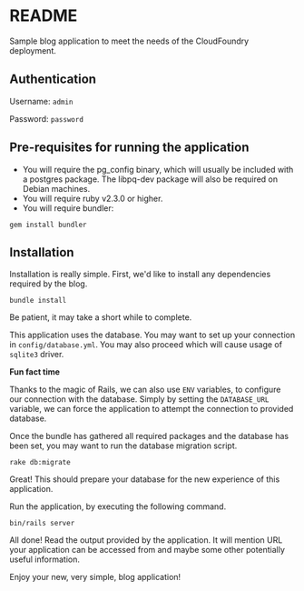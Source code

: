 # README

Sample blog application to meet the needs of the CloudFoundry deployment.

## Authentication

Username: `admin`

Password: `password`

## Pre-requisites for running the application
  * You will require the pg_config binary, which will usually be included with a postgres package. The libpq-dev package will also be required on Debian machines.
  * You will require ruby v2.3.0 or higher.
  * You will require bundler:
```
gem install bundler
```

## Installation

Installation is really simple. First, we'd like to install any dependencies required by the blog.

```
bundle install
```

Be patient, it may take a short while to complete.

This application uses the database. You may want to set up your connection in `config/database.yml`. 
You may also proceed which will cause usage of `sqlite3` driver.

**Fun fact time**

Thanks to the magic of Rails, we can also use `ENV` variables, to configure our connection with the database.
Simply by setting the `DATABASE_URL` variable, we can force the application to attempt the connection 
to provided database.

Once the bundle has gathered all required packages and the database has been set, 
you may want to run the database migration script.

```
rake db:migrate
```

Great! This should prepare your database for the new experience of this application.

Run the application, by executing the following command.

```
bin/rails server
```

All done! Read the output provided by the application. 
It will mention URL your application can be accessed from and maybe some other potentially useful information. 

Enjoy your new, very simple, blog application!
